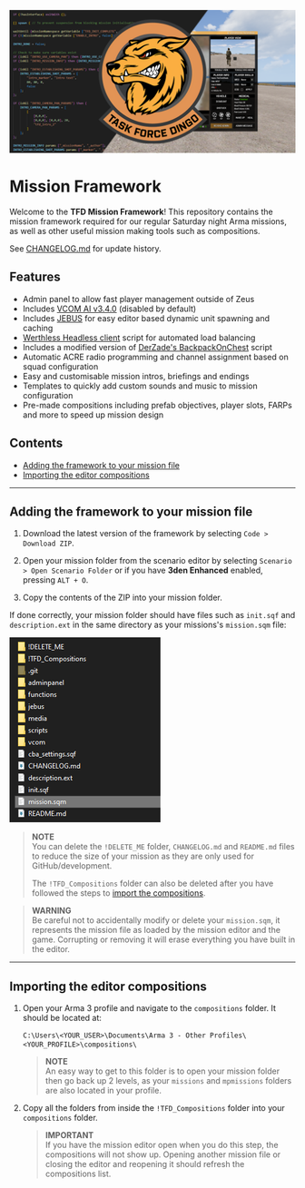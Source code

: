 ![banner](!DELETE_ME/banner.png "Task Force Dingo")

# Mission Framework

Welcome to the **TFD Mission Framework**! This repository contains the mission framework required for our regular Saturday night Arma missions, as well as other useful mission making tools such as compositions. 

See [CHANGELOG.md](CHANGELOG.md) for update history.

## Features
- Admin panel to allow fast player management outside of Zeus
- Includes [VCOM AI v3.4.0](https://github.com/genesis92x/VcomAI-3.0/tree/3.4.0-release) (disabled by default)
- Includes [JEBUS](https://github.com/DreadPirateAU/JEBUS) for easy editor based dynamic unit spawning and caching
- [Werthless Headless client](https://steamcommunity.com/sharedfiles/filedetails/?id=459317544) script for automated load balancing
- Includes a modified version of [DerZade's BackpackOnChest](https://github.com/DerZade/BackpackOnChest/tree/master) script
- Automatic ACRE radio programming and channel assignment based on squad configuration
- Easy and customisable mission intros, briefings and endings
- Templates to quickly add custom sounds and music to mission configuration
- Pre-made compositions including prefab objectives, player slots, FARPs and more to speed up mission design

## Contents
- [Adding the framework to your mission file](#adding-the-framework-to-your-mission-file)
- [Importing the editor compositions](#importing-the-editor-compositions)

---

## Adding the framework to your mission file
1. Download the latest version of the framework by selecting `Code > Download ZIP`.

1. Open your mission folder from the scenario editor by selecting `Scenario > Open Scenario Folder` or if you have **3den Enhanced** enabled, pressing `ALT + O`.
   
1. Copy the contents of the ZIP into your mission folder.

If done correctly, your mission folder should have files such as `init.sqf` and `description.ext` in the same directory as your missions's `mission.sqm` file:

![correct install](!DELETE_ME/correct_install.png)

> **NOTE**  
> You can delete the `!DELETE_ME` folder, `CHANGELOG.md` and `README.md` files to reduce the size of your mission as they are only used for GitHub/development.  
> 
> The `!TFD_Compositions` folder can also be deleted after you have followed the steps to [import the compositions](#importing-the-editor-compositions).

> **WARNING**  
> Be careful not to accidentally modify or delete your `mission.sqm`, it represents the mission file as loaded by the mission editor and the game. Corrupting or removing it will erase everything you have built in the editor.

---

## Importing the editor compositions
1. Open your Arma 3 profile and navigate to the `compositions` folder. It should be located at:
   ```
   C:\Users\<YOUR_USER>\Documents\Arma 3 - Other Profiles\<YOUR_PROFILE>\compositions\
   ```
   > **NOTE**  
   > An easy way to get to this folder is to open your mission folder then go back up 2 levels, as your `missions` and `mpmissions` folders are also located in your profile.

2. Copy all the folders from inside the `!TFD_Compositions` folder into your `compositions` folder.
   > **IMPORTANT**  
   > If you have the mission editor open when you do this step, the compositions will not show up. Opening another mission file or closing the editor and reopening it should refresh the compositions list.